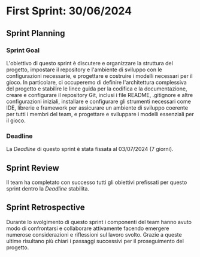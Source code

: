 # First Sprint: 30/06/2024

## Sprint Planning

### Sprint Goal

L'obiettivo di questo sprint è discutere e organizzare la struttura del progetto, impostare il repository e 
l'ambiente di sviluppo con le configurazioni necessarie, e progettare e costruire i modelli necessari per il gioco. 
In particolare, ci occuperemo di definire l'architettura complessiva del progetto e stabilire le linee guida per la 
codifica e la documentazione, creare e configurare il repository Git, inclusi i file README, .gitignore e altre 
configurazioni iniziali, installare e configurare gli strumenti necessari come IDE, librerie e framework per 
assicurare un ambiente di sviluppo coerente per tutti i membri del team, e progettare e sviluppare i modelli 
essenziali per il gioco.

### Deadline

La _Deadline_ di questo sprint è stata fissata al 03/07/2024 (7 giorni).

## Sprint Review

Il team ha completato con successo tutti gli obiettivi prefissati per questo sprint dentro la _Deadline_ stabilita.

## Sprint Retrospective

Durante lo svolgimento di questo sprint i componenti del team hanno avuto modo di confrontarsi e collaborare 
attivamente facendo emergere numerose considerazioni e riflessioni sul lavoro svolto. Grazie a queste ultime 
risultano più chiari i passaggi successivi per il proseguimento del progetto. 